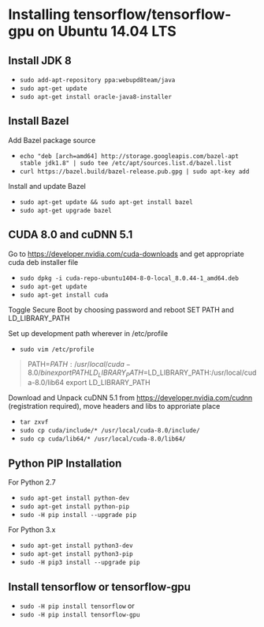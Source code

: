Installing tensorflow/tensorflow-gpu on Ubuntu 14.04 LTS
=============

Install JDK 8
---

- `sudo add-apt-repository ppa:webupd8team/java`
- `sudo apt-get update`
- `sudo apt-get install oracle-java8-installer`

Install Bazel
---

Add Bazel package source
- `echo "deb [arch=amd64] http://storage.googleapis.com/bazel-apt stable jdk1.8" | sudo tee /etc/apt/sources.list.d/bazel.list`
- `curl https://bazel.build/bazel-release.pub.gpg | sudo apt-key add`

Install and update Bazel
- `sudo apt-get update && sudo apt-get install bazel`
- `sudo apt-get upgrade bazel`

CUDA 8.0 and cuDNN 5.1
---

Go to https://developer.nvidia.com/cuda-downloads and get appropriate cuda deb installer file

- `sudo dpkg -i cuda-repo-ubuntu1404-8-0-local_8.0.44-1_amd64.deb`
- `sudo apt-get update`
- `sudo apt-get install cuda`

Toggle Secure Boot by choosing password and reboot
SET PATH and LD_LIBRARY_PATH

Set up development path wherever in /etc/profile
- `sudo vim /etc/profile`
> PATH=$PATH:/usr/local/cuda-8.0/bin
> export PATH
> LD_LIBRARY_PATH=$LD_LIBRARY_PATH:/usr/local/cuda-8.0/lib64
> export LD_LIBRARY_PATH

Download and Unpack cuDNN 5.1 from https://developer.nvidia.com/cudnn (registration required), move headers and libs to approriate place

- `tar zxvf`
- `sudo cp cuda/include/* /usr/local/cuda-8.0/include/`
- `sudo cp cuda/lib64/* /usr/local/cuda-8.0/lib64/`

Python PIP Installation
---

For Python 2.7
- `sudo apt-get install python-dev`
- `sudo apt-get install python-pip`
- `sudo -H pip install --upgrade pip`

For Python 3.x
- `sudo apt-get install python3-dev`
- `sudo apt-get install python3-pip`
- `sudo -H pip3 install --upgrade pip`

Install tensorflow or tensorflow-gpu
---
- `sudo -H pip install tensorflow`
or
- `sudo -H pip install tensorflow-gpu`
